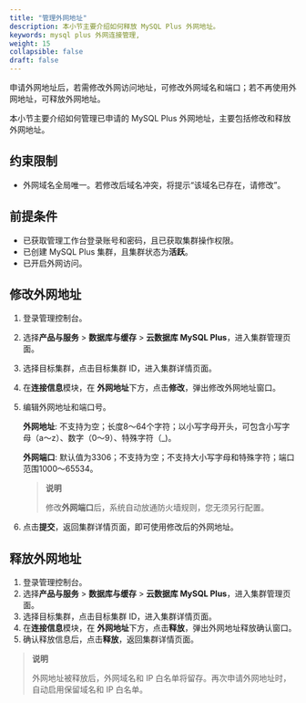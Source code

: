 ```yaml
---
title: "管理外网地址"
description: 本小节主要介绍如何释放 MySQL Plus 外网地址。 
keywords: mysql plus 外网连接管理,
weight: 15
collapsible: false
draft: false
---
```




申请外网地址后，若需修改外网访问地址，可修改外网域名和端口；若不再使用外网地址，可释放外网地址。

本小节主要介绍如何管理已申请的 MySQL Plus 外网地址，主要包括修改和释放外网地址。

## 约束限制

- 外网域名全局唯一。若修改后域名冲突，将提示“该域名已存在，请修改”。

## 前提条件

- 已获取管理工作台登录账号和密码，且已获取集群操作权限。
- 已创建 MySQL Plus 集群，且集群状态为**活跃**。
- 已开启外网访问。

## 修改外网地址

1. 登录管理控制台。
2. 选择**产品与服务** > **数据库与缓存** > **云数据库 MySQL Plus**，进入集群管理页面。
3. 选择目标集群，点击目标集群 ID，进入集群详情页面。
4. 在**连接信息**模块，在 **外网地址**下方，点击**修改**，弹出修改外网地址窗口。
5. 编辑外网地址和端口号。
    
    **外网地址**: 不支持为空；长度8～64个字符；以小写字母开头，可包含小写字母（a～z）、数字（0～9）、特殊字符（_)。
    
    **外网端口**: 默认值为3306；不支持为空；不支持大小写字母和特殊字符；端口范围1000～65534。

    > **说明**
    > 
    > 修改**外网端口**后，系统自动放通防火墙规则，您无须另行配置。
   
6. 点击**提交**，返回集群详情页面，即可使用修改后的外网地址。

## 释放外网地址

1. 登录管理控制台。
2. 选择**产品与服务** > **数据库与缓存** > **云数据库 MySQL Plus**，进入集群管理页面。
3. 选择目标集群，点击目标集群 ID，进入集群详情页面。
4. 在**连接信息**模块，在 **外网地址**下方，点击**释放**，弹出外网地址释放确认窗口。
5. 确认释放信息后，点击**释放**，返回集群详情页面。

> **说明**
> 
> 外网地址被释放后，外网域名和 IP 白名单将留存。再次申请外网地址时，自动启用保留域名和 IP 白名单。
